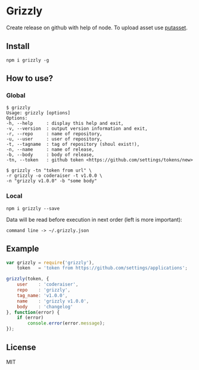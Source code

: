 # Grizzly

Create release on github with help of node. To upload asset use [putasset](https://github.com/coderaiser/node-putasset "Putasset").

## Install

```
npm i grizzly -g
```
## How to use?

### Global

```
$ grizzly
Usage: grizzly [options]
Options:
-h, --help     : display this help and exit,
-v, --version  : output version information and exit,
-r, --repo     : name of repository,
-u, --user     : user of repository,
-t, --tagname  : tag of repository (shoul exist!),
-n, --name     : name of release,
-b, --body     : body of release,
-tn, --token   : github token <https://github.com/settings/tokens/new>

$ grizzly -tn "token from url" \
-r grizzly -o coderaiser -t v1.0.0 \
-n "grizzly v1.0.0" -b "some body"
```

### Local

```
npm i grizzly --save
```

Data will be read before execution in next order (left is more important):

`command line -> ~/.grizzly.json`

## Example

```js
var grizzly = require('grizzly'),
    token   = 'token from https://github.com/settings/applications';

grizzly(token, {
    user    : 'coderaiser',
    repo    : 'grizzly',
    tag_name: 'v1.0.0',
    name    : 'grizzly v1.0.0',
    body    : 'changelog'
}, function(error) {
    if (error)
        console.error(error.message);
});
```

## License

MIT
